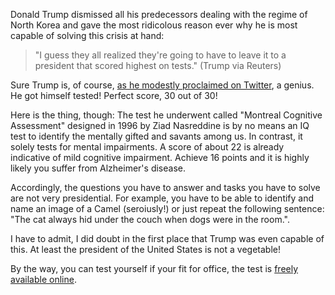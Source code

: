 Donald Trump dismissed all his predecessors dealing with the regime of North Korea and gave the most ridicolous reason ever why he is most capable of solving this crisis at hand:

> "I guess they all realized they're going to have to leave it to a president that scored highest on tests." (Trump via Reuters)

Sure Trump is, of course, [as he modestly proclaimed on Twitter](https://twitter.com/realdonaldtrump/status/949619270631256064?lang=en), a genius. He got himself tested! Perfect score, 30 out of 30!

Here is the thing, though: The test he underwent called "Montreal Cognitive Assessment" designed in 1996 by Ziad Nasreddine is by no means an IQ test to identify the mentally gifted and savants among us. In contrast, it solely tests for mental impairments. A score of about 22 is already indicative of mild cognitive impairment. Achieve 16 points and it is highly likely you suffer from Alzheimer's disease.

Accordingly, the questions you have to answer and tasks you have to solve are not very presidential. For example, you have to be able to identify and name an image of a Camel (seroiusly!) or just repeat the following sentence: "The cat always hid under the couch when dogs were in the room.".

I have to admit, I did doubt in the first place that Trump was even capable of this. At least the president of the United States is not a vegetable!

By the way, you can test yourself if your fit for office, the test is [freely available online](http://www.mocatest.org/wp-content/uploads/2017/01/MoCA-New-Test-8.1-2017-04.pdf).